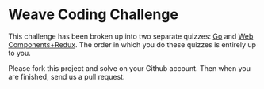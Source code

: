 # Weave Coding Challenge
This challenge has been broken up into two separate quizzes: [Go](./go) and [Web Components+Redux](./frontend). The order in which you do these quizzes is entirely up to you.

Please fork this project and solve on your Github account. Then when you are finished, send us a pull request.
